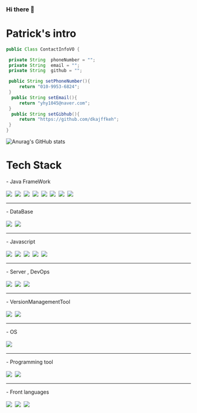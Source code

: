 ### Hi there 👋

<!--
**dkajffkeh/dkajffkeh** is a ✨ _special_ ✨ repository because its `README.md` (this file) appears on your GitHub profile.

Here are some ideas to get you started:

- 🔭 I’m currently working on ...
- 🌱 I’m currently learning ...
- 👯 I’m looking to collaborate on ...
- 🤔 I’m looking for help with ...
- 💬 Ask me about ...
- 📫 How to reach me: ...
- 😄 Pronouns: ...
- ⚡ Fun fact: ...
-->

# Patrick's intro


``` java
public Class ContactInfoVO {

 private String  phoneNumber = "";
 private String  email = "";
 private String  github = "";

 public String setPhoneNumber(){
     return "010-9953-6824";
 }
  public String setEmail(){
     return "yhy1045@naver.com";
 }
  public String setGibhub(){
     return "https://github.com/dkajffkeh";
 }
}
```

![Anurag's GitHub stats](https://github-readme-stats.vercel.app/api?username=dkajffkeh&show_icons=true&theme=radical)    


<h1>Tech Stack</h1>

-&nbsp;Java FrameWork<br><br>
<img src="https://img.shields.io/badge/-JavaSpring-6DB33F?logo=Spring&logoColor=white&style=flat"/>&nbsp;
<img src="https://img.shields.io/badge/-SpringBoot-6DB33F?logo=SpringBoot&logoColor=white&style=flat"/>&nbsp;
<img src="https://img.shields.io/badge/-SpringSecurity-6DB33F?logo=AdBlock&logoColor=white&style=flat"/>&nbsp;
<img src="https://img.shields.io/badge/-JavaStomp-6DB33F?logo=SpringBoot&logoColor=white&style=flat"/>&nbsp;
<img src="https://img.shields.io/badge/-SpringMVC-6DB33F?logo=SpringBoot&logoColor=white&style=flat"/>&nbsp;
<img src="https://img.shields.io/badge/-JavaQuartz-6DB33F?logo=Clockify&logoColor=white&style=flat"/>&nbsp;
<img src="https://img.shields.io/badge/-SpringJPA-6DB33F?logo=Oracle&logoColor=white&style=flat"/>&nbsp;
<img src="https://img.shields.io/badge/-전자정부프레임워크-6DB33F?logo=Spring&logoColor=white&style=flat"/>&nbsp;
***

-&nbsp;DataBase<br><br>
<img src="https://img.shields.io/badge/-Oracle-E8E8E8?logo=Oracle&logoColor=white&style=flat"/>&nbsp;
<img src="https://img.shields.io/badge/-Mysql-4479A1?logo=MySQL&logoColor=white&style=flat"/>&nbsp;
***

-&nbsp;Javascript<br><br>
<img src="https://img.shields.io/badge/-Node.js-339933?logo=Node.js&logoColor=white&style=flat"/>&nbsp;
<img src="https://img.shields.io/badge/-Javascript-F7DF1E?logo=Node.js&logoColor=white&style=flat"/>&nbsp;
<img src="https://img.shields.io/badge/-Angular.js-DD0031?logo=Angular&logoColor=white&style=flat"/>&nbsp;
<img src="https://img.shields.io/badge/-Ext.js-8ED500?logo=Javascript&logoColor=white&style=flat"/>&nbsp;
<img src="https://img.shields.io/badge/-JQuery-0769AD?logo=jQuery&logoColor=white&style=flat"/>&nbsp;
***

-&nbsp;Server , DevOps<br><br>
<img src="https://img.shields.io/badge/-Amazon AWS EC2-E8E8E8?logo=Amazon AWS&logoColor=white&style=flat"/>&nbsp;
<img src="https://img.shields.io/badge/-Amazon AWS RDS-E8E8E8?logo=Amazon AWS&logoColor=white&style=flat"/>&nbsp;
<img src="https://img.shields.io/badge/-Docker-2496ED?logo=Docker&logoColor=white&style=flat"/>&nbsp;
***

-&nbsp;VersionManagementTool<br><br>
<img src="https://img.shields.io/badge/-Subversion-809CC9?logo=Subversion&logoColor=white&style=flat"/>&nbsp;
<img src="https://img.shields.io/badge/-Github-181717?logo=Github&logoColor=white&style=flat"/>&nbsp;
***

-&nbsp;OS<br><br>
<img src="https://img.shields.io/badge/-Ubuntu20.04-E95420?logo=Ubuntu&logoColor=white&style=flat"/>&nbsp;
***

-&nbsp;Programming tool<br><br>
<img src="https://img.shields.io/badge/-Eclipse-2C2255?logo=Eclipse IDE&logoColor=white&style=flat"/>&nbsp;
<img src="https://img.shields.io/badge/-Intelij-000000?logo=IntelliJ IDEA&logoColor=white&style=flat"/>&nbsp;
***


-&nbsp;Front languages<br><br>
<img src="https://img.shields.io/badge/-Html-E34F26?logo=HTML5&logoColor=white&style=flat"/>&nbsp;
<img src="https://img.shields.io/badge/-CSS-1572B6?logo=CSS3&logoColor=white&style=flat"/>&nbsp;
<img src="https://img.shields.io/badge/-BootStrap-7952B3?logo=Bootstrap&logoColor=white&style=flat"/>&nbsp;


